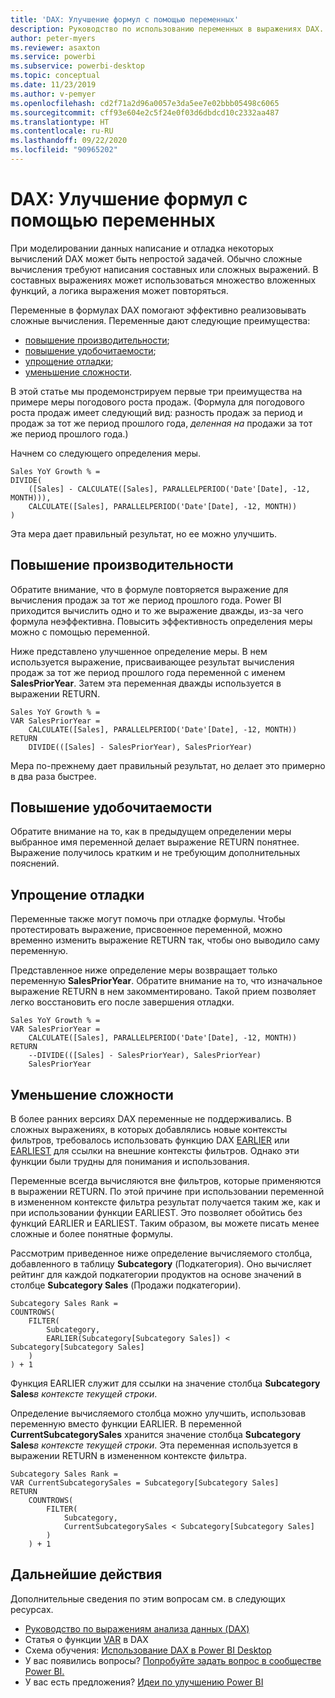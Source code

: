 ```yaml
---
title: 'DAX: Улучшение формул с помощью переменных'
description: Руководство по использованию переменных в выражениях DAX.
author: peter-myers
ms.reviewer: asaxton
ms.service: powerbi
ms.subservice: powerbi-desktop
ms.topic: conceptual
ms.date: 11/23/2019
ms.author: v-pemyer
ms.openlocfilehash: cd2f71a2d96a0057e3da5ee7e02bbb05498c6065
ms.sourcegitcommit: cff93e604e2c5f24e0f03d6dbdcd10c2332aa487
ms.translationtype: HT
ms.contentlocale: ru-RU
ms.lasthandoff: 09/22/2020
ms.locfileid: "90965202"
---
```

# <a name="dax-use-variables-to-improve-your-formulas"></a>DAX: Улучшение формул с помощью переменных

При моделировании данных написание и отладка некоторых вычислений DAX может быть непростой задачей. Обычно сложные вычисления требуют написания составных или сложных выражений. В составных выражениях может использоваться множество вложенных функций, а логика выражения может повторяться.

Переменные в формулах DAX помогают эффективно реализовывать сложные вычисления. Переменные дают следующие преимущества:

- [повышение производительности](#improve-performance);
- [повышение удобочитаемости](#improve-readability);
- [упрощение отладки](#simplify-debugging);
- [уменьшение сложности](#reduce-complexity).

В этой статье мы продемонстрируем первые три преимущества на примере меры погодового роста продаж. (Формула для погодового роста продаж имеет следующий вид: разность продаж за период и продаж за тот же период прошлого года, _деленная на_ продажи за тот же период прошлого года.)

Начнем со следующего определения меры.

```dax
Sales YoY Growth % =
DIVIDE(
    ([Sales] - CALCULATE([Sales], PARALLELPERIOD('Date'[Date], -12, MONTH))),
    CALCULATE([Sales], PARALLELPERIOD('Date'[Date], -12, MONTH))
)
```

Эта мера дает правильный результат, но ее можно улучшить.

## <a name="improve-performance"></a>Повышение производительности

Обратите внимание, что в формуле повторяется выражение для вычисления продаж за тот же период прошлого года. Power BI приходится вычислить одно и то же выражение дважды, из-за чего формула неэффективна. Повысить эффективность определения меры можно с помощью переменной.

Ниже представлено улучшенное определение меры. В нем используется выражение, присваивающее результат вычисления продаж за тот же период прошлого года переменной с именем **SalesPriorYear**. Затем эта переменная дважды используется в выражении RETURN.

```dax
Sales YoY Growth % =
VAR SalesPriorYear =
    CALCULATE([Sales], PARALLELPERIOD('Date'[Date], -12, MONTH))
RETURN
    DIVIDE(([Sales] - SalesPriorYear), SalesPriorYear)
```

Мера по-прежнему дает правильный результат, но делает это примерно в два раза быстрее.

## <a name="improve-readability"></a>Повышение удобочитаемости

Обратите внимание на то, как в предыдущем определении меры выбранное имя переменной делает выражение RETURN понятнее. Выражение получилось кратким и не требующим дополнительных пояснений.

## <a name="simplify-debugging"></a>Упрощение отладки

Переменные также могут помочь при отладке формулы. Чтобы протестировать выражение, присвоенное переменной, можно временно изменить выражение RETURN так, чтобы оно выводило саму переменную.

Представленное ниже определение меры возвращает только переменную **SalesPriorYear**. Обратите внимание на то, что изначальное выражение RETURN в нем закомментировано. Такой прием позволяет легко восстановить его после завершения отладки.

```dax
Sales YoY Growth % =
VAR SalesPriorYear =
    CALCULATE([Sales], PARALLELPERIOD('Date'[Date], -12, MONTH))
RETURN
    --DIVIDE(([Sales] - SalesPriorYear), SalesPriorYear)
    SalesPriorYear
```

## <a name="reduce-complexity"></a>Уменьшение сложности

В более ранних версиях DAX переменные не поддерживались. В сложных выражениях, в которых добавлялись новые контексты фильтров, требовалось использовать функцию DAX [EARLIER](/dax/earlier-function-dax) или [EARLIEST](/dax/earliest-function-dax) для ссылки на внешние контексты фильтров. Однако эти функции были трудны для понимания и использования.

Переменные всегда вычисляются вне фильтров, которые применяются в выражении RETURN. По этой причине при использовании переменной в измененном контексте фильтра результат получается таким же, как и при использовании функции EARLIEST. Это позволяет обойтись без функций EARLIER и EARLIEST. Таким образом, вы можете писать менее сложные и более понятные формулы.

Рассмотрим приведенное ниже определение вычисляемого столбца, добавленного в таблицу **Subcategory** (Подкатегория). Оно вычисляет рейтинг для каждой подкатегории продуктов на основе значений в столбце **Subcategory Sales** (Продажи подкатегории).

```dax
Subcategory Sales Rank =
COUNTROWS(
    FILTER(
        Subcategory,
        EARLIER(Subcategory[Subcategory Sales]) < Subcategory[Subcategory Sales]
    )
) + 1
```

Функция EARLIER служит для ссылки на значение столбца **Subcategory Sales**_в контексте текущей строки_.

Определение вычисляемого столбца можно улучшить, использовав переменную вместо функции EARLIER. В переменной **CurrentSubcategorySales** хранится значение столбца **Subcategory Sales**_в контексте текущей строки_. Эта переменная используется в выражении RETURN в измененном контексте фильтра.

```dax
Subcategory Sales Rank =
VAR CurrentSubcategorySales = Subcategory[Subcategory Sales]
RETURN
    COUNTROWS(
        FILTER(
            Subcategory,
            CurrentSubcategorySales < Subcategory[Subcategory Sales]
        )
    ) + 1
```

## <a name="next-steps"></a>Дальнейшие действия

Дополнительные сведения по этим вопросам см. в следующих ресурсах.

- [Руководство по выражениям анализа данных (DAX)](/dax/)
- Статья о функции [VAR](/dax/var-dax) в DAX
- Схема обучения: [Использование DAX в Power BI Desktop](/learn/paths/dax-power-bi/)
- У вас появились вопросы? [Попробуйте задать вопрос в сообществе Power BI.](https://community.powerbi.com/)
- У вас есть предложения? [Идеи по улучшению Power BI](https://ideas.powerbi.com)